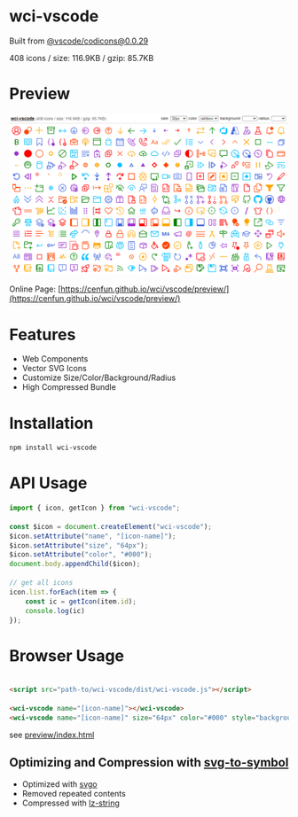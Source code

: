 # wci-vscode
Built from [@vscode/codicons@0.0.29](https://github.com/microsoft/vscode-codicons)  

408 icons / size: 116.9KB / gzip: 85.7KB  



# Preview
![screenshot](preview/screenshot.png)

Online Page: [https://cenfun.github.io/wci/vscode/preview/](https://cenfun.github.io/wci/vscode/preview/)

# Features
* Web Components
* Vector SVG Icons 
* Customize Size/Color/Background/Radius
* High Compressed Bundle
# Installation
```sh
npm install wci-vscode
```
# API Usage
```js
import { icon, getIcon } from "wci-vscode";

const $icon = document.createElement("wci-vscode");
$icon.setAttribute("name", "[icon-name]");
$icon.setAttribute("size", "64px");
$icon.setAttribute("color", "#000");
document.body.appendChild($icon);

// get all icons
icon.list.forEach(item => {
    const ic = getIcon(item.id);
    console.log(ic)
});
```
# Browser Usage
```html

<script src="path-to/wci-vscode/dist/wci-vscode.js"></script>

<wci-vscode name="[icon-name]"></wci-vscode>
<wci-vscode name="[icon-name]" size="64px" color="#000" style="background:#f5f5f5;"></wci-vscode>
```
see [preview/index.html](preview/index.html)

## Optimizing and Compression with [svg-to-symbol](https://github.com/cenfun/svg-to-symbol)
* Optimized with [svgo](https://github.com/svg/svgo)
* Removed repeated contents
* Compressed with [lz-string](https://github.com/pieroxy/lz-string)